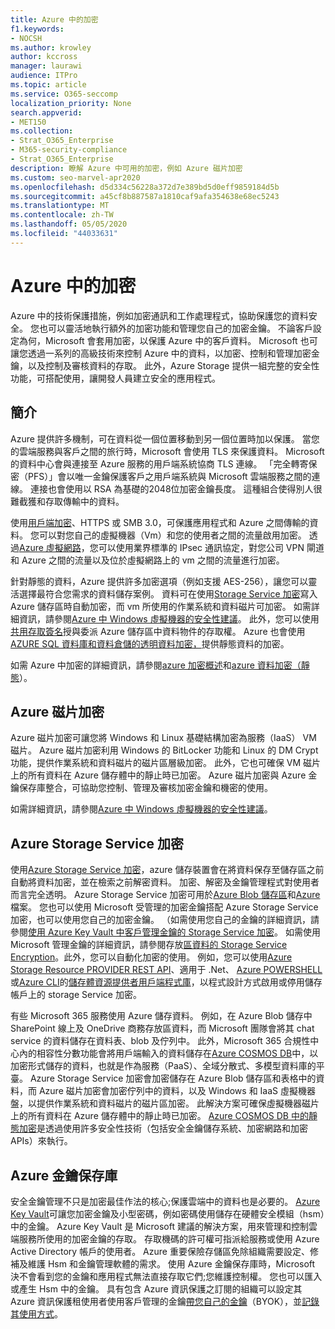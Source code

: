 ```yaml
---
title: Azure 中的加密
f1.keywords:
- NOCSH
ms.author: krowley
author: kccross
manager: laurawi
audience: ITPro
ms.topic: article
ms.service: O365-seccomp
localization_priority: None
search.appverid:
- MET150
ms.collection:
- Strat_O365_Enterprise
- M365-security-compliance
- Strat_O365_Enterprise
description: 瞭解 Azure 中可用的加密，例如 Azure 磁片加密
ms.custom: seo-marvel-apr2020
ms.openlocfilehash: d5d334c56228a372d7e389bd5d0eff9859184d5b
ms.sourcegitcommit: a45cf8b887587a1810caf9afa354638e68ec5243
ms.translationtype: MT
ms.contentlocale: zh-TW
ms.lasthandoff: 05/05/2020
ms.locfileid: "44033631"
---
```

# <a name="encryption-in-azure"></a>Azure 中的加密

Azure 中的技術保護措施，例如加密通訊和工作處理程式，協助保護您的資料安全。 您也可以靈活地執行額外的加密功能和管理您自己的加密金鑰。 不論客戶設定為何，Microsoft 會套用加密，以保護 Azure 中的客戶資料。 Microsoft 也可讓您透過一系列的高級技術來控制 Azure 中的資料，以加密、控制和管理加密金鑰，以及控制及審核資料的存取。 此外，Azure Storage 提供一組完整的安全性功能，可搭配使用，讓開發人員建立安全的應用程式。

## <a name="introduction"></a>簡介

Azure 提供許多機制，可在資料從一個位置移動到另一個位置時加以保護。 當您的雲端服務與客戶之間的旅行時，Microsoft 會使用 TLS 來保護資料。 Microsoft 的資料中心會與連接至 Azure 服務的用戶端系統協商 TLS 連線。 「完全轉寄保密（PFS）」會以唯一金鑰保護客戶之用戶端系統與 Microsoft 雲端服務之間的連線。 連接也會使用以 RSA 為基礎的2048位加密金鑰長度。 這種組合使得別人很難截獲和存取傳輸中的資料。

使用[用戶端加密](https://docs.microsoft.com/azure/storage/storage-client-side-encryption)、HTTPS 或 SMB 3.0，可保護應用程式和 Azure 之間傳輸的資料。 您可以對您自己的虛擬機器（Vm）和您的使用者之間的流量啟用加密。 透過[Azure 虛擬網路](https://azure.microsoft.com/services/virtual-network/)，您可以使用業界標準的 IPsec 通訊協定，對您公司 VPN 閘道和 Azure 之間的流量以及位於虛擬網路上的 vm 之間的流量進行加密。

針對靜態的資料，Azure 提供許多加密選項（例如支援 AES-256），讓您可以靈活選擇最符合您需求的資料儲存案例。 資料可在使用[Storage Service 加密](https://docs.microsoft.com/azure/storage/storage-service-encryption)寫入 Azure 儲存區時自動加密，而 vm 所使用的作業系統和資料磁片可加密。 如需詳細資訊，請參閱[Azure 中 Windows 虛擬機器的安全性建議](https://docs.microsoft.com/azure/security/azure-security-disk-encryption)。 此外，您可以使用[共用存取簽名](https://docs.microsoft.com/azure/storage/storage-dotnet-shared-access-signature-part-1)授與委派 Azure 儲存區中資料物件的存取權。 Azure 也會使用[AZURE SQL 資料庫和資料倉儲的透明資料加密，](https://docs.microsoft.com/sql/relational-databases/security/encryption/transparent-data-encryption-azure-sql)提供靜態資料的加密。

如需 Azure 中加密的詳細資訊，請參閱[azure 加密概述](https://docs.microsoft.com/azure/security/security-azure-encryption-overview)和[azure 資料加密（靜態](https://docs.microsoft.com/azure/security/azure-security-encryption-atrest)）。

## <a name="azure-disk-encryption"></a>Azure 磁片加密

Azure 磁片加密可讓您將 Windows 和 Linux 基礎結構加密為服務（IaaS） VM 磁片。 Azure 磁片加密利用 Windows 的 BitLocker 功能和 Linux 的 DM Crypt 功能，提供作業系統和資料磁片的磁片區層級加密。 此外，它也可確保 VM 磁片上的所有資料在 Azure 儲存體中的靜止時已加密。 Azure 磁片加密與 Azure 金鑰保存庫整合，可協助您控制、管理及審核加密金鑰和機密的使用。

如需詳細資訊，請參閱[Azure 中 Windows 虛擬機器的安全性建議](https://docs.microsoft.com/azure/virtual-machines/windows/security-recommendations)。

## <a name="azure-storage-service-encryption"></a>Azure Storage Service 加密

使用[Azure Storage Service 加密](https://docs.microsoft.com/azure/storage/storage-service-encryption)，azure 儲存裝置會在將資料保存至儲存區之前自動將資料加密，並在檢索之前解密資料。 加密、解密及金鑰管理程式對使用者而言完全透明。 Azure Storage Service 加密可用於[Azure Blob 儲存區](https://azure.microsoft.com/services/storage/blobs/)和[Azure](https://azure.microsoft.com/services/storage/files/)檔案。 您也可以使用 Microsoft 受管理的加密金鑰搭配 Azure Storage Service 加密，也可以使用您自己的加密金鑰。 （如需使用您自己的金鑰的詳細資訊，請參閱[使用 Azure Key Vault 中客戶管理金鑰的 Storage Service 加密](https://docs.microsoft.com/azure/storage/common/storage-service-encryption-customer-managed-keys)。 如需使用 Microsoft 管理金鑰的詳細資訊，請參閱存放[區資料的 Storage Service Encryption](https://docs.microsoft.com/azure/storage/storage-service-encryption)。此外，您可以自動化加密的使用。 例如，您可以使用[Azure Storage Resource PROVIDER REST API](https://msdn.microsoft.com/library/azure/mt163683.aspx)、適用于 .Net、 [Azure POWERSHELL](https://docs.microsoft.com/powershell/azureps-cmdlets-docs)或[Azure CLI](https://docs.microsoft.com/azure/storage/storage-azure-cli)的[儲存體資源提供者用戶端程式庫](https://msdn.microsoft.com/library/azure/mt131037.aspx)，以程式設計方式啟用或停用儲存帳戶上的 storage Service 加密。

有些 Microsoft 365 服務使用 Azure 儲存資料。 例如，在 Azure Blob 儲存中 SharePoint 線上及 OneDrive 商務存放區資料，而 Microsoft 團隊會將其 chat service 的資料儲存在資料表、blob 及佇列中。 此外，Microsoft 365 合規性中心內的相容性分數功能會將用戶端輸入的資料儲存在[Azure COSMOS DB](https://docs.microsoft.com/azure/cosmos-db/database-encryption-at-rest)中，以加密形式儲存的資料，也就是作為服務（PaaS）、全域分散式、多模型資料庫的平臺。 Azure Storage Service 加密會加密儲存在 Azure Blob 儲存區和表格中的資料，而 Azure 磁片加密會加密佇列中的資料，以及 Windows 和 IaaS 虛擬機器盤，以提供作業系統和資料磁片的磁片區加密。 此解決方案可確保虛擬機器磁片上的所有資料在 Azure 儲存體中的靜止時已加密。 [Azure COSMOS DB 中的靜態加密](https://docs.microsoft.com/azure/cosmos-db/database-encryption-at-rest)是透過使用許多安全性技術（包括安全金鑰儲存系統、加密網路和加密 APIs）來執行。

## <a name="azure-key-vault"></a>Azure 金鑰保存庫

安全金鑰管理不只是加密最佳作法的核心;保護雲端中的資料也是必要的。 [Azure Key Vault](https://docs.microsoft.com/azure/key-vault/key-vault-whatis)可讓您加密金鑰及小型密碼，例如密碼使用儲存在硬體安全模組（hsm）中的金鑰。 Azure Key Vault 是 Microsoft 建議的解決方案，用來管理和控制雲端服務所使用的加密金鑰的存取。 存取機碼的許可權可指派給服務或使用 Azure Active Directory 帳戶的使用者。 Azure 重要保險存儲區免除組織需要設定、修補及維護 Hsm 和金鑰管理軟體的需求。 使用 Azure 金鑰保存庫時，Microsoft 決不會看到您的金鑰和應用程式無法直接存取它們;您維護控制權。 您也可以匯入或產生 Hsm 中的金鑰。 具有包含 Azure 資訊保護之訂閱的組織可以設定其 Azure 資訊保護租使用者使用客戶管理的金鑰[帶您自己的金鑰](https://docs.microsoft.com/information-protection/plan-design/byok-price-restrictions)（BYOK），並[記錄其使用方式](https://docs.microsoft.com/information-protection/deploy-use/log-analyze-usage)。
